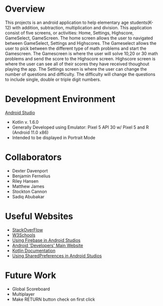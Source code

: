 # Overview

This projects is an android application to help elementary age students(K-12) with addition, subtraction, multiplication and division. 
This application consist of five screens, or activities: Home, Settings, Highscore, GameSelect, GameScreen. The home screen allows the
user to navigated between GameSelect, Settings and Highscores. The Gameselect allows the user to pick between the different type of math 
problems and start the Gamescreen. The Gamescreen is where the user will solve 10,20 or 30 math problems and send the score to the 
Highscore screen. Highscore screen is where the user can see all of their scores they have received thoughout playing the app. The 
Settings screen is where the user can change the number of questions and difficulty. The difficulty will change the questions to include 
single, double or triple digit numbers.

# Development Environment

[Android Studio](https://developer.android.com/studio/?gclid=Cj0KCQjw3IqSBhCoARIsAMBkTb3bbO_4_Uh-Z6c5cIPrZs_vaoG3UgbYn8Nbx4XfNyuRL8ybi6rvnYgaAkqKEALw_wcB&gclsrc=aw.ds)
* Kotlin v. 1.6.0
* Generally Developed using Emulator: Pixel 5 API 30 w/ Pixel 5 and R (Android 11.0 x86)
* Intended to be displayed in Portrait Mode

# Collaborators

* Dexter Davenport
* Benjamin Fernelius
* Riley Hansen
* Matthew James
* Stockton Cannon
* Sadiq Abubakar

# Useful Websites

* [StackOverFlow](https://stackoverflow.com/)
* [W3Schools](https://www.w3schools.com/)
* [Using Firebase in Android Studios](https://firebase.google.com/docs/android/setup)
* [Android 'Developers' Main Website](https://developer.android.com/guide)
* [Kotlin Documentation](https://kotlinlang.org/docs/home.html)
* [Using SharedPreferences in Android Studios](https://www.journaldev.com/234/android-sharedpreferences-kotlin)

# Future Work

* Global Scoreboard
* Multiplayer
* Make RETURN button check on first click

